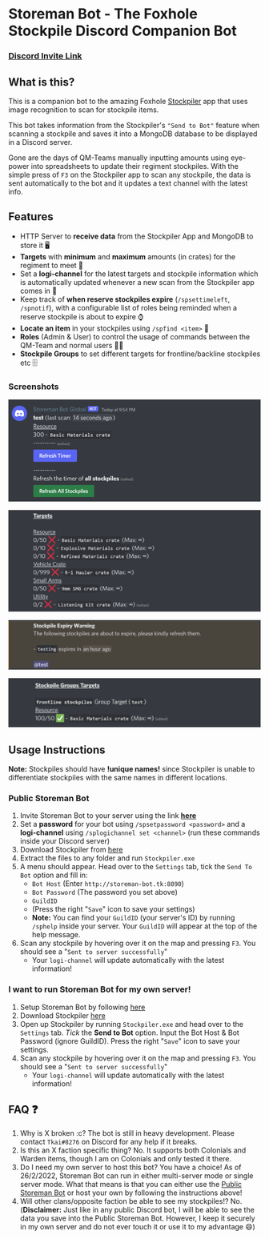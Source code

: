 # Storeman Bot - The Foxhole Stockpile Discord Companion Bot
### [Discord Invite Link](https://discord.com/oauth2/authorize?client_id=946968895170969620&permissions=2147617792&scope=bot%20applications.commands)

## What is this?

This is a companion bot to the amazing Foxhole [Stockpiler](https://github.com/tehruttiger/Stockpiler/tree/master) app that uses image recognition to scan for stockpile items.

This bot takes information from the Stockpiler's `"Send to Bot"` feature when scanning a stockpile and saves it into a MongoDB database to be displayed in a Discord server.

Gone are the days of QM-Teams manually inputting amounts using eye-power into spreadsheets to update their regiment stockpiles. With the simple press of `F3` on the Stockpiler app to scan any stockpile, the data is sent automatically to the bot and it updates a text channel with the latest info.

## Features

- HTTP Server to **receive data** from the Stockpiler App and MongoDB to store it 🖥
- **Targets** with **minimum** and **maximum** amounts (in crates) for the regiment to meet 🎯
- Set a **logi-channel** for the latest targets and stockpile information which is automatically updated whenever a new scan from the Stockpiler app comes in 🚚
- Keep track of **when reserve stockpiles expire** (`/spsettimeleft`, `/spnotif`), with a configurable list of roles being reminded when a reserve stockpile is about to expire ⌚
- **Locate an item** in your stockpiles using `/spfind <item>` 🔎
- **Roles** (Admin & User) to control the usage of commands between the QM-Team and normal users 👨‍⚖️
- **Stockpile Groups** to set different targets for frontline/backline stockpiles etc 🗄️

### Screenshots

![](screenshots/1.png)

![](screenshots/2.png)

![](screenshots/3.png)

![](screenshots/4.png)

## Usage Instructions

**Note:** Stockpiles should have **!unique names!** since Stockpiler is unable to differentiate stockpiles with the same names in different locations.

### Public Storeman Bot
1. Invite Storeman Bot to your server using the link **[here](https://discord.com/oauth2/authorize?client_id=946968895170969620&permissions=2147617792&scope=bot%20applications.commands)**
2. Set a **password** for your bot using `/spsetpassword <password>` and a **logi-channel** using `/splogichannel set <channel>` (run these commands inside your Discord server)
3. Download Stockpiler from [here](https://github.com/tehruttiger/Stockpiler/releases)
4. Extract the files to any folder and run `Stockpiler.exe`
5. A menu should appear. Head over to the `Settings` tab, tick the `Send To Bot` option and fill in:
    - `Bot Host` (Enter `http://storeman-bot.tk:8090`)
    - `Bot Password` (The password you set above)
    - `GuildID` 
    - (Press the right "`Save`" icon to save your settings)
    - **Note:** You can find your `GuildID` (your server's ID) by running `/sphelp` inside your server. Your `GuildID` will appear at the top of the help message.
6. Scan any stockpile by hovering over it on the map and pressing `F3`. You should see a "`Sent to server successfully`"
    - Your `logi-channel` will update automatically with the latest information!

### I want to run Storeman Bot for my own server!
1. Setup Storeman Bot by following [here](https://github.com/Tkaixiang/Storeman-Bot/wiki/Setting-up-an-instance-of-Storeman-Bot-for-your-own-server)
2. Download Stockpiler [here](https://github.com/tehruttiger/Stockpiler/releases) 
3. Open up Stockpiler by running `Stockpiler.exe` and head over to the `Settings` tab. _Tick_ the **Send to Bot** option. Input the Bot Host & Bot Password (ignore GuildID). Press the right "`Save`" icon to save your settings.
4. Scan any stockpile by hovering over it on the map and pressing `F3`. You should see a "`Sent to server successfully`"
    - Your `logi-channel` will update automatically with the latest information!

## FAQ ❓

1. Why is X broken :c?
   The bot is still in heavy development. Please contact `Tkai#8276` on Discord for any help if it breaks.
2. Is this an X faction specific thing?
   No. It supports both Colonials and Warden items, though I am on Colonials and only tested it there.
3. Do I need my own server to host this bot?
   You have a choice! As of 26/2/2022, Storeman Bot can run in either multi-server mode or single server mode. What that means is that you can either use the [Public Storeman Bot](https://discord.com/oauth2/authorize?client_id=946968895170969620&permissions=2147617792&scope=bot%20applications.commands) or host your own by following the instructions above!
4. Will other clans/opposite faction be able to see my stockpiles!? No. (**Disclaimer:** Just like in any public Discord bot, I will be able to see the data you save into the Public Storeman Bot. However, I keep it securely in my own server and do not ever touch it or use it to my advantage 😄)

